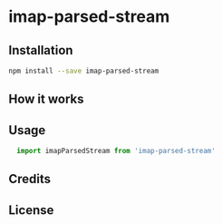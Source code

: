 # imap-parsed-stream

## Installation

```bash
npm install --save imap-parsed-stream
```

## How it works

## Usage

```javascript
  import imapParsedStream from 'imap-parsed-stream'
```

## Credits

## License
